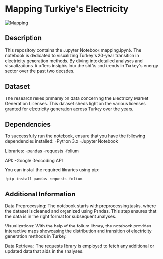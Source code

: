 # Mapping Turkiye's Electricity

![Mapping](https://github.com/rbemek/DataVisualization/assets/37742669/c6f2958b-fd06-4307-992a-611d00d31af3)


## Description
This repository contains the Jupyter Notebook mapping.ipynb. The notebook is dedicated to visualizing Turkey's 20-year transition in electricity generation methods. By diving into detailed analyses and visualizations, it offers insights into the shifts and trends in Turkey's energy sector over the past two decades.

## Dataset
The research relies primarily on data concerning the Electricity Market Generation Licenses. This dataset sheds light on the various licenses granted for electricity generation across Turkey over the years.

## Dependencies
To successfully run the notebook, ensure that you have the following dependencies installed:
-Python 3.x
-Jupyter Notebook

Libraries:
-pandas
-requests
-folium

API:
-Google Geocoding API

You can install the required libraries using pip:

`!pip install pandas requests folium`

## Additional Information
Data Preprocessing: The notebook starts with preprocessing tasks, where the dataset is cleaned and organized using Pandas. This step ensures that the data is in the right format for subsequent analyses.

Visualizations: With the help of the folium library, the notebook provides interactive maps showcasing the distribution and transition of electricity generation methods in Turkey.

Data Retrieval: The requests library is employed to fetch any additional or updated data that aids in the analyses.
